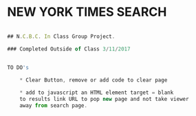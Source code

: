 # NEW YORK TIMES SEARCH

```javascript

## N.C.B.C. In Class Group Project. 

### Completed Outside of Class 3/11/2017

```


```javascript

TO DO's

	* Clear Button, remove or add code to clear page
	
	* add to javascript an HTML element target = blank
	to results link URL to pop new page and not take viewer
	away from search page.

```